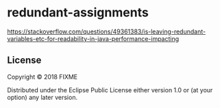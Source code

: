 # redundant-assignments

https://stackoverflow.com/questions/49361383/is-leaving-redundant-variables-etc-for-readability-in-java-performance-impacting

## License

Copyright © 2018 FIXME

Distributed under the Eclipse Public License either version 1.0 or (at
your option) any later version.
